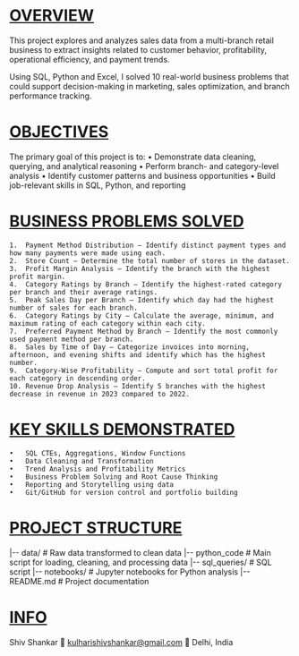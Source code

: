 # <ins> OVERVIEW </ins>

This project explores and analyzes sales data from a multi-branch retail business to extract insights related to customer behavior, profitability, operational efficiency, and payment trends.

Using SQL, Python and Excel, I solved 10 real-world business problems that could support decision-making in marketing, sales optimization, and branch performance tracking.

# <ins> OBJECTIVES </ins>

The primary goal of this project is to:
	•	Demonstrate data cleaning, querying, and analytical reasoning
	•	Perform branch- and category-level analysis
	•	Identify customer patterns and business opportunities
	•	Build job-relevant skills in SQL, Python, and reporting

# <ins> BUSINESS PROBLEMS SOLVED </ins>

	1.	Payment Method Distribution – Identify distinct payment types and how many payments were made using each.
	2.	Store Count – Determine the total number of stores in the dataset.
	3.	Profit Margin Analysis – Identify the branch with the highest profit margin.
	4.	Category Ratings by Branch – Identify the highest-rated category per branch and their average ratings.
	5.	Peak Sales Day per Branch – Identify which day had the highest number of sales for each branch.
	6.	Category Ratings by City – Calculate the average, minimum, and maximum rating of each category within each city.
	7.	Preferred Payment Method by Branch – Identify the most commonly used payment method per branch.
	8.	Sales by Time of Day – Categorize invoices into morning, afternoon, and evening shifts and identify which has the highest number.
	9.	Category-Wise Profitability – Compute and sort total profit for each category in descending order.
	10.	Revenue Drop Analysis – Identify 5 branches with the highest decrease in revenue in 2023 compared to 2022.

# <ins> KEY SKILLS DEMONSTRATED </ins>

	•	SQL CTEs, Aggregations, Window Functions
	•	Data Cleaning and Transformation
	•	Trend Analysis and Profitability Metrics
	•	Business Problem Solving and Root Cause Thinking
	•	Reporting and Storytelling using data
	•	Git/GitHub for version control and portfolio building

# <ins> PROJECT STRUCTURE </ins>

|-- data/                     # Raw data transformed to clean data
|-- python_code               # Main script for loading, cleaning, and processing data
|-- sql_queries/              # SQL script
|-- notebooks/                # Jupyter notebooks for Python analysis
|-- README.md                 # Project documentation

# <ins> INFO </ins>

Shiv Shankar
📧 kulharishivshankar@gmail.com
📍 Delhi, India
